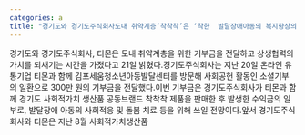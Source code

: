 ```yaml
---
categories: a
title: "경기도와 경기도주식회사도내 취약계층‘착착착’은 ‘착한  발달장애아동의 복지향상의 기부금 전달"
---
```

경기도와 경기도주식회사, 티몬은 도내 취약계층을 위한 기부금을 전달하고 상생협력의 가치를 되새기는 시간을 가졌다고 21일 밝혔다.경기도주식회사는 지난 20일 온라인 유통기업 티몬과 함께 김포세움청소년아동발달센터를 방문해 사회공헌 활동인 소셜기부의 일환으로 300만 원의 기부금을 전달했다.이번 기부금은 경기도주식회사가 티몬과 함께 경기도 사회적가치 생산품 공동브랜드 착착착 제품을 판매한 후 발생한 수익금의 일부로, 발달장애 아동의 사회적응 및 돌봄 치료 등을 위해 쓰일 전망이다.앞서 경기도주식회사와 티몬은 지난 8월 사회적가치생산품